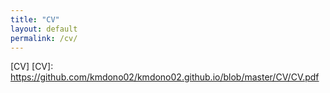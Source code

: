 ```yaml
---
title: "CV"
layout: default
permalink: /cv/
---
```

[CV]
[CV]: https://github.com/kmdono02/kmdono02.github.io/blob/master/CV/CV.pdf
